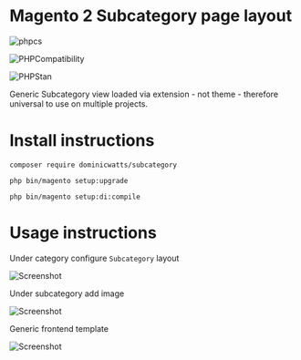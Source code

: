 # Magento 2 Subcategory page layout

![phpcs](https://github.com/DominicWatts/Subcategory/workflows/phpcs/badge.svg)

![PHPCompatibility](https://github.com/DominicWatts/Subcategory/workflows/PHPCompatibility/badge.svg)

![PHPStan](https://github.com/DominicWatts/Subcategory/workflows/PHPStan/badge.svg)

Generic Subcategory view loaded via extension - not theme - therefore universal to use on multiple projects.

# Install instructions

`composer require dominicwatts/subcategory`

`php bin/magento setup:upgrade`

`php bin/magento setup:di:compile`

# Usage instructions

Under category configure `Subcategory` layout

![Screenshot](https://i.snipboard.io/T1wxyH.jpg)

Under subcategory add image

![Screenshot](https://i.snipboard.io/ecT1wY.jpg) 

Generic frontend template

![Screenshot](https://i.snipboard.io/gT8iKW.jpg)
